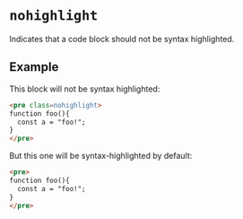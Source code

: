 # `nohighlight`

Indicates that a code block should not be syntax highlighted. 

## Example

This block will not be syntax highlighted:
```HTML
<pre class=nohighlight>
function foo(){
  const a = "foo!";
}
</pre> 
```

But this one will be syntax-highlighted by default:
```HTML
<pre>
function foo(){
  const a = "foo!";
}
</pre> 
```
